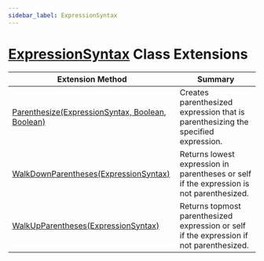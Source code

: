 ```yaml
---
sidebar_label: ExpressionSyntax
---
```


# [ExpressionSyntax](https://docs.microsoft.com/en-us/dotnet/api/microsoft.codeanalysis.csharp.syntax.expressionsyntax) Class Extensions

| Extension Method | Summary |
| ---------------- | ------- |
| [Parenthesize(ExpressionSyntax, Boolean, Boolean)](../../../../Roslynator/CSharp/WorkspaceSyntaxExtensions/Parenthesize/index.md) | Creates parenthesized expression that is parenthesizing the specified expression\. |
| [WalkDownParentheses(ExpressionSyntax)](../../../../Roslynator/CSharp/SyntaxExtensions/WalkDownParentheses/index.md) | Returns lowest expression in parentheses or self if the expression is not parenthesized\. |
| [WalkUpParentheses(ExpressionSyntax)](../../../../Roslynator/CSharp/SyntaxExtensions/WalkUpParentheses/index.md) | Returns topmost parenthesized expression or self if the expression if not parenthesized\. |

